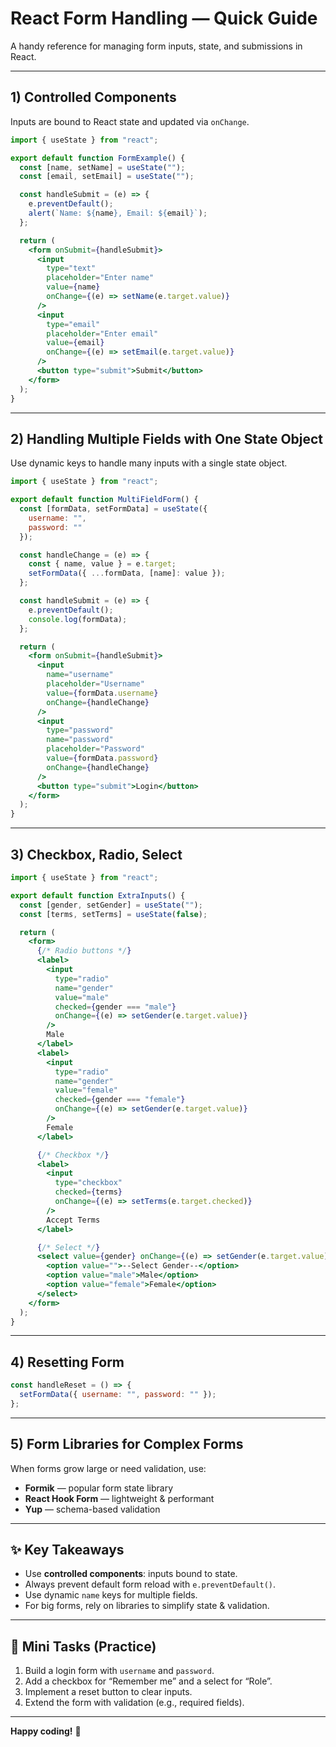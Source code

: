 # React Form Handling — Quick Guide

A handy reference for managing form inputs, state, and submissions in React.

---

## 1) Controlled Components

Inputs are bound to React state and updated via `onChange`.

```jsx
import { useState } from "react";

export default function FormExample() {
  const [name, setName] = useState("");
  const [email, setEmail] = useState("");

  const handleSubmit = (e) => {
    e.preventDefault();
    alert(`Name: ${name}, Email: ${email}`);
  };

  return (
    <form onSubmit={handleSubmit}>
      <input
        type="text"
        placeholder="Enter name"
        value={name}
        onChange={(e) => setName(e.target.value)}
      />
      <input
        type="email"
        placeholder="Enter email"
        value={email}
        onChange={(e) => setEmail(e.target.value)}
      />
      <button type="submit">Submit</button>
    </form>
  );
}
```

---

## 2) Handling Multiple Fields with One State Object

Use dynamic keys to handle many inputs with a single state object.

```jsx
import { useState } from "react";

export default function MultiFieldForm() {
  const [formData, setFormData] = useState({
    username: "",
    password: ""
  });

  const handleChange = (e) => {
    const { name, value } = e.target;
    setFormData({ ...formData, [name]: value });
  };

  const handleSubmit = (e) => {
    e.preventDefault();
    console.log(formData);
  };

  return (
    <form onSubmit={handleSubmit}>
      <input
        name="username"
        placeholder="Username"
        value={formData.username}
        onChange={handleChange}
      />
      <input
        type="password"
        name="password"
        placeholder="Password"
        value={formData.password}
        onChange={handleChange}
      />
      <button type="submit">Login</button>
    </form>
  );
}
```

---

## 3) Checkbox, Radio, Select

```jsx
import { useState } from "react";

export default function ExtraInputs() {
  const [gender, setGender] = useState("");
  const [terms, setTerms] = useState(false);

  return (
    <form>
      {/* Radio buttons */}
      <label>
        <input
          type="radio"
          name="gender"
          value="male"
          checked={gender === "male"}
          onChange={(e) => setGender(e.target.value)}
        />
        Male
      </label>
      <label>
        <input
          type="radio"
          name="gender"
          value="female"
          checked={gender === "female"}
          onChange={(e) => setGender(e.target.value)}
        />
        Female
      </label>

      {/* Checkbox */}
      <label>
        <input
          type="checkbox"
          checked={terms}
          onChange={(e) => setTerms(e.target.checked)}
        />
        Accept Terms
      </label>

      {/* Select */}
      <select value={gender} onChange={(e) => setGender(e.target.value)}>
        <option value="">--Select Gender--</option>
        <option value="male">Male</option>
        <option value="female">Female</option>
      </select>
    </form>
  );
}
```

---

## 4) Resetting Form

```jsx
const handleReset = () => {
  setFormData({ username: "", password: "" });
};
```

---

## 5) Form Libraries for Complex Forms

When forms grow large or need validation, use:

* **Formik** — popular form state library
* **React Hook Form** — lightweight & performant
* **Yup** — schema-based validation

---

## ✨ Key Takeaways

* Use **controlled components**: inputs bound to state.
* Always prevent default form reload with `e.preventDefault()`.
* Use dynamic `name` keys for multiple fields.
* For big forms, rely on libraries to simplify state & validation.

---

## 🚀 Mini Tasks (Practice)

1. Build a login form with `username` and `password`.
2. Add a checkbox for “Remember me” and a select for “Role”.
3. Implement a reset button to clear inputs.
4. Extend the form with validation (e.g., required fields).

---

**Happy coding!** 🎉
